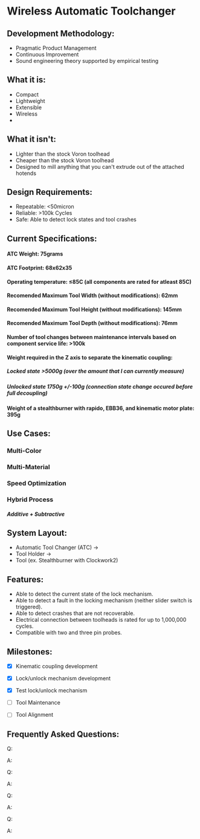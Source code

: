 # Wireless Automatic Toolchanger

## Development Methodology:
- Pragmatic Product Management
- Continuous Improvement
- Sound engineering theory supported by empirical testing
 
## What it is:
- Compact
- Lightweight
- Extensible
- Wireless
- 
 
## What it isn't:
- Lighter than the stock Voron toolhead
- Cheaper than the stock Voron toolhead	
- Designed to mill anything that you can't extrude out of the attached hotends
	
 
## Design Requirements:
- Repeatable: <50micron
- Reliable: >100k Cycles
- Safe: Able to detect lock states and tool crashes

 
## Current Specifications:
#### ATC Weight: 75grams
#### ATC Footprint: 68x62x35
#### Operating temperature: ≤85C (all components are rated for atleast 85C)  
 
 
#### Recomended Maximum Tool Width (without modifications): 62mm
#### Recomended Maximum Tool Height (without modifications): 145mm
#### Recomended Maximum Tool Depth (without modifications): 76mm
 
 
#### Number of tool changes between maintenance intervals based on component service life: >100k
 
 
#### Weight required in the Z axis to separate the kinematic coupling:
##### Locked state >5000g (over the amount that I can currently measure) 
##### Unlocked state 1750g +/-100g (connection state change occured before full decoupling)
 
 
#### Weight of a stealthburner with rapido, EBB36, and kinematic motor plate: 395g 




## Use Cases:
### Multi-Color	
### Multi-Material
### Speed Optimization 
### Hybrid Process 
##### Additive + Subtractive


## System Layout:
- Automatic Tool Changer (ATC)
->
- Tool Holder 
-> 
- Tool (ex. Stealthburner with Clockwork2)


## Features:
- Able to detect the current state of the lock mechanism. 
- Able to detect a fault in the locking mechanism (neither slider switch is triggered).
- Able to detect crashes that are not recoverable.
- Electrical connection between toolheads is rated for up to 1,000,000 cycles. 
- Compatible with two and three pin probes.

## Milestones:
- [X] Kinematic coupling development
- [X] Lock/unlock mechanism development
- [X] Test lock/unlock mechanism
- [ ] Tool Maintenance
- [ ] Tool Alignment 


## Frequently Asked Questions:
Q:

A:


Q:

A:


Q:

A:


Q:

A:
